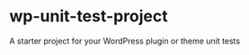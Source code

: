 wp-unit-test-project
====================

A starter project for your WordPress plugin or theme unit tests
